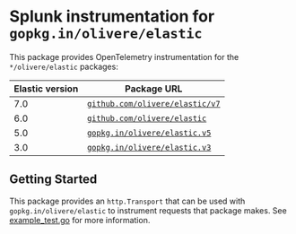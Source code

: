 # Splunk instrumentation for `gopkg.in/olivere/elastic`

This package provides OpenTelemetry instrumentation for the `*/olivere/elastic`
packages:

| Elastic version | Package URL |
|-----------------|-------------|
| 7.0 | [`github.com/olivere/elastic/v7`](https://github.com/olivere/elastic)|
| 6.0 | [`github.com/olivere/elastic`](https://github.com/olivere/elastic)|
| 5.0 | [`gopkg.in/olivere/elastic.v5`](https://gopkg.in/olivere/elastic.v5)|
| 3.0 | [`gopkg.in/olivere/elastic.v3`](https://gopkg.in/olivere/elastic.v3)|

## Getting Started

This package provides an `http.Transport` that can be used with
`gopkg.in/olivere/elastic` to instrument requests that package makes. See
[example_test.go](./example_test.go) for more information.
